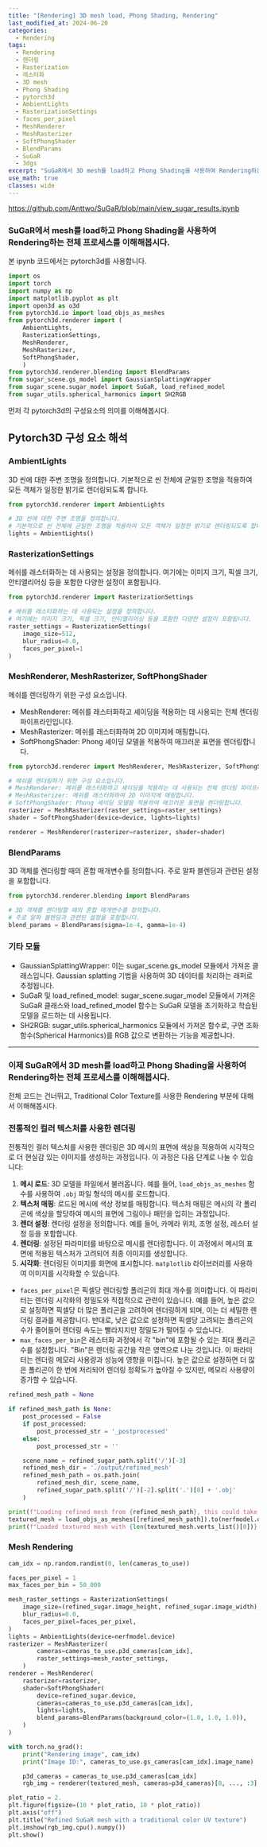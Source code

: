 ```yaml
---
title: "[Rendering] 3D mesh load, Phong Shading, Rendering"
last_modified_at: 2024-06-20
categories:
  - Rendering
tags:
  - Rendering
  - 렌더링
  - Rasterization
  - 레스터화
  - 3D mesh
  - Phong Shading
  - pytorch3d
  - AmbientLights
  - RasterizationSettings
  - faces_per_pixel
  - MeshRenderer
  - MeshRasterizer
  - SoftPhongShader
  - BlendParams
  - SuGaR
  - 3dgs
excerpt: "SuGaR에서 3D mesh를 load하고 Phong Shading을 사용하여 Rendering하는 전체 프로세스"
use_math: true
classes: wide
---
```


https://github.com/Anttwo/SuGaR/blob/main/view_sugar_results.ipynb

### SuGaR에서 mesh를 load하고 Phong Shading을 사용하여 Rendering하는 전체 프로세스를 이해해봅시다.

본 ipynb 코드에서는 pytorch3d를 사용합니다.

```python
import os
import torch
import numpy as np
import matplotlib.pyplot as plt
import open3d as o3d
from pytorch3d.io import load_objs_as_meshes
from pytorch3d.renderer import (
    AmbientLights,
    RasterizationSettings, 
    MeshRenderer, 
    MeshRasterizer,  
    SoftPhongShader,
    )
from pytorch3d.renderer.blending import BlendParams
from sugar_scene.gs_model import GaussianSplattingWrapper
from sugar_scene.sugar_model import SuGaR, load_refined_model
from sugar_utils.spherical_harmonics import SH2RGB
```

먼저 각 pytorch3d의 구성요소의 의미를 이해해봅시다.

## Pytorch3D 구성 요소 해석

### AmbientLights
3D 씬에 대한 주변 조명을 정의합니다. 기본적으로 씬 전체에 균일한 조명을 적용하여 모든 객체가 일정한 밝기로 렌더링되도록 합니다.

```python
from pytorch3d.renderer import AmbientLights

# 3D 씬에 대한 주변 조명을 정의합니다.
# 기본적으로 씬 전체에 균일한 조명을 적용하여 모든 객체가 일정한 밝기로 렌더링되도록 합니다.
lights = AmbientLights()
```

### RasterizationSettings
메쉬를 래스터화하는 데 사용되는 설정을 정의합니다. 여기에는 이미지 크기, 픽셀 크기, 안티앨리어싱 등을 포함한 다양한 설정이 포함됩니다.
```python
from pytorch3d.renderer import RasterizationSettings

# 메쉬를 래스터화하는 데 사용되는 설정을 정의합니다.
# 여기에는 이미지 크기, 픽셀 크기, 안티앨리어싱 등을 포함한 다양한 설정이 포함됩니다.
raster_settings = RasterizationSettings(
    image_size=512, 
    blur_radius=0.0, 
    faces_per_pixel=1
)
```

### MeshRenderer, MeshRasterizer, SoftPhongShader
메쉬를 렌더링하기 위한 구성 요소입니다.

- MeshRenderer: 메쉬를 래스터화하고 셰이딩을 적용하는 데 사용되는 전체 렌더링 파이프라인입니다.
- MeshRasterizer: 메쉬를 래스터화하여 2D 이미지에 매핑합니다.
- SoftPhongShader: Phong 셰이딩 모델을 적용하여 매끄러운 표면을 렌더링합니다.

```python
from pytorch3d.renderer import MeshRenderer, MeshRasterizer, SoftPhongShader

# 메쉬를 렌더링하기 위한 구성 요소입니다.
# MeshRenderer: 메쉬를 래스터화하고 셰이딩을 적용하는 데 사용되는 전체 렌더링 파이프라인입니다.
# MeshRasterizer: 메쉬를 래스터화하여 2D 이미지에 매핑합니다.
# SoftPhongShader: Phong 셰이딩 모델을 적용하여 매끄러운 표면을 렌더링합니다.
rasterizer = MeshRasterizer(raster_settings=raster_settings)
shader = SoftPhongShader(device=device, lights=lights)

renderer = MeshRenderer(rasterizer=rasterizer, shader=shader)
```

### BlendParams
3D 객체를 렌더링할 때의 혼합 매개변수를 정의합니다. 주로 알파 블렌딩과 관련된 설정을 포함합니다.
```python
from pytorch3d.renderer.blending import BlendParams

# 3D 객체를 렌더링할 때의 혼합 매개변수를 정의합니다.
# 주로 알파 블렌딩과 관련된 설정을 포함합니다.
blend_params = BlendParams(sigma=1e-4, gamma=1e-4)
```

### 기타 모듈
- GaussianSplattingWrapper: 이는 sugar_scene.gs_model 모듈에서 가져온 클래스입니다. Gaussian splatting 기법을 사용하여 3D 데이터를 처리하는 래퍼로 추정됩니다.
- SuGaR 및 load_refined_model: sugar_scene.sugar_model 모듈에서 가져온 SuGaR 클래스와 load_refined_model 함수는 SuGaR 모델을 초기화하고 학습된 모델을 로드하는 데 사용됩니다.
- SH2RGB: sugar_utils.spherical_harmonics 모듈에서 가져온 함수로, 구면 조화 함수(Spherical Harmonics)를 RGB 값으로 변환하는 기능을 제공합니다.

-----

### 이제 SuGaR에서 3D mesh를 load하고 Phong Shading을 사용하여 Rendering하는 전체 프로세스를 이해해봅시다. 

전체 코드는 건너뛰고, Traditional Color Texture를 사용한 Rendering 부분에 대해서 이해해봅시다.

### 전통적인 컬러 텍스처를 사용한 렌더링

전통적인 컬러 텍스처를 사용한 렌더링은 3D 메시의 표면에 색상을 적용하여 시각적으로 더 현실감 있는 이미지를 생성하는 과정입니다. 이 과정은 다음 단계로 나눌 수 있습니다:

1. **메시 로드**: 3D 모델을 파일에서 불러옵니다. 예를 들어, `load_objs_as_meshes` 함수를 사용하여 `.obj` 파일 형식의 메시를 로드합니다.
2. **텍스처 매핑**: 로드된 메시에 색상 정보를 매핑합니다. 텍스처 매핑은 메시의 각 폴리곤에 색상을 할당하여 메시의 표면에 그림이나 패턴을 입히는 과정입니다.
3. **렌더 설정**: 렌더링 설정을 정의합니다. 예를 들어, 카메라 위치, 조명 설정, 레스터 설정 등을 포함합니다.
4. **렌더링**: 설정된 파라미터를 바탕으로 메시를 렌더링합니다. 이 과정에서 메시의 표면에 적용된 텍스처가 고려되어 최종 이미지를 생성합니다.
5. **시각화**: 렌더링된 이미지를 화면에 표시합니다. `matplotlib` 라이브러리를 사용하여 이미지를 시각화할 수 있습니다.

- `faces_per_pixel`은 픽셀당 렌더링할 폴리곤의 최대 개수를 의미합니다. 이 파라미터는 렌더링 시각화의 정밀도와 직접적으로 관련이 있습니다. 예를 들어, 높은 값으로 설정하면 픽셀당 더 많은 폴리곤을 고려하여 렌더링하게 되며, 이는 더 세밀한 렌더링 결과를 제공합니다. 반대로, 낮은 값으로 설정하면 픽셀당 고려되는 폴리곤의 수가 줄어들어 렌더링 속도는 빨라지지만 정밀도가 떨어질 수 있습니다.
- `max_faces_per_bin`은 레스터화 과정에서 각 "bin"에 포함될 수 있는 최대 폴리곤 수를 설정합니다. "Bin"은 렌더링 공간을 작은 영역으로 나눈 것입니다. 이 파라미터는 렌더링 메모리 사용량과 성능에 영향을 미칩니다. 높은 값으로 설정하면 더 많은 폴리곤이 한 번에 처리되어 렌더링 정확도가 높아질 수 있지만, 메모리 사용량이 증가할 수 있습니다.

```python
refined_mesh_path = None

if refined_mesh_path is None:
    post_processed = False
    if post_processed:
        post_processed_str = '_postprocessed'
    else:
        post_processed_str = ''

    scene_name = refined_sugar_path.split('/')[-3]
    refined_mesh_dir = './output/refined_mesh'
    refined_mesh_path = os.path.join(
        refined_mesh_dir, scene_name,
        refined_sugar_path.split('/')[-2].split('.')[0] + '.obj'
    )

print(f"Loading refined mesh from {refined_mesh_path}, this could take a minute...")
textured_mesh = load_objs_as_meshes([refined_mesh_path]).to(nerfmodel.device)
print(f"Loaded textured mesh with {len(textured_mesh.verts_list()[0])} vertices and {len(textured_mesh.faces_list()[0])} faces.")
```

### Mesh Rendering
```python
cam_idx = np.random.randint(0, len(cameras_to_use))

faces_per_pixel = 1
max_faces_per_bin = 50_000

mesh_raster_settings = RasterizationSettings(
    image_size=(refined_sugar.image_height, refined_sugar.image_width),
    blur_radius=0.0, 
    faces_per_pixel=faces_per_pixel,
)
lights = AmbientLights(device=nerfmodel.device)
rasterizer = MeshRasterizer(
        cameras=cameras_to_use.p3d_cameras[cam_idx], 
        raster_settings=mesh_raster_settings,
    )
renderer = MeshRenderer(
    rasterizer=rasterizer,
    shader=SoftPhongShader(
        device=refined_sugar.device, 
        cameras=cameras_to_use.p3d_cameras[cam_idx],
        lights=lights,
        blend_params=BlendParams(background_color=(1.0, 1.0, 1.0)),
    )
)

with torch.no_grad():
    print("Rendering image", cam_idx)
    print("Image ID:", cameras_to_use.gs_cameras[cam_idx].image_name)

    p3d_cameras = cameras_to_use.p3d_cameras[cam_idx]
    rgb_img = renderer(textured_mesh, cameras=p3d_cameras)[0, ..., :3]

plot_ratio = 2.
plt.figure(figsize=(10 * plot_ratio, 10 * plot_ratio))
plt.axis("off")
plt.title("Refined SuGaR mesh with a traditional color UV texture")
plt.imshow(rgb_img.cpu().numpy())
plt.show()
```














